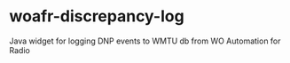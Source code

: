 woafr-discrepancy-log
=====================

Java widget for logging DNP events to WMTU db from WO Automation for Radio
